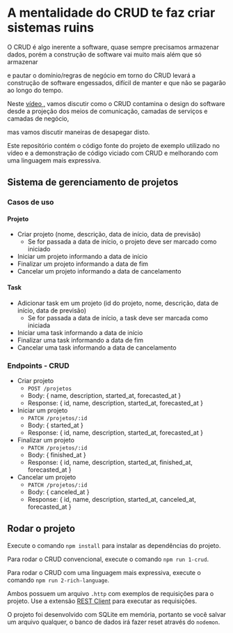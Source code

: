 # A mentalidade do CRUD te faz criar sistemas ruins

O CRUD é algo inerente a software, quase sempre precisamos armazenar dados, porém a construção de software vai muito mais além que só armazenar

e pautar o domínio/regras de negócio em torno do CRUD levará a construção de software engessados, difícil de manter e que não se pagarão ao longo do tempo.

Neste [vídeo ,](https://youtu.be/RyfOGfYuwGk) vamos discutir como o CRUD contamina o design do software desde a projeção dos meios de comunicação, camadas de serviços e camadas de negócio, 

mas vamos discutir maneiras de desapegar disto.


Este repositório contém o código fonte do projeto de exemplo utilizado no vídeo e a demonstração de código viciado com CRUD e melhorando com uma linguagem mais expressiva.

## Sistema de gerenciamento de projetos

### Casos de uso

#### Projeto

- Criar projeto (nome, descrição, data de início, data de previsão)
    - Se for passada a data de início, o projeto deve ser marcado como iniciado
- Iniciar um projeto informando a data de início
- Finalizar um projeto informando a data de fim
- Cancelar um projeto informando a data de cancelamento

#### Task

- Adicionar task em um projeto (id do projeto, nome, descrição, data de início, data de previsão)
    - Se for passada a data de início, a task deve ser marcada como iniciada
- Iniciar uma task informando a data de início
- Finalizar uma task informando a data de fim
- Cancelar uma task informando a data de cancelamento

### Endpoints - CRUD

- Criar projeto
    - `POST /projetos`
    - Body: { name, description, started_at, forecasted_at }
    - Response: { id, name, description, started_at, forecasted_at }
- Iniciar um projeto
    - `PATCH /projetos/:id`
    - Body: { started_at }
    - Response: { id, name, description, started_at, forecasted_at }
- Finalizar um projeto
    - `PATCH /projetos/:id`
    - Body: { finished_at }
    - Response: { id, name, description, started_at, finished_at, forecasted_at }
- Cancelar um projeto
    - `PATCH /projetos/:id`
    - Body: { canceled_at }
    - Response: { id, name, description, started_at, canceled_at, forecasted_at }

## Rodar o projeto

Execute o comando `npm install` para instalar as dependências do projeto.

Para rodar o CRUD convencional, execute o comando `npm run 1-crud`.

Para rodar o CRUD com uma linguagem mais expressiva, execute o comando `npm run 2-rich-language`.

Ambos possuem um arquivo `.http` com exemplos de requisições para o projeto. Use a extensão [REST Client](https://marketplace.visualstudio.com/items?itemName=humao.rest-client) para executar as requisições.

O projeto foi desenvolvido com SQLite em memória, portanto se você salvar um arquivo qualquer, o banco de dados irá fazer reset através do `nodemon`.
